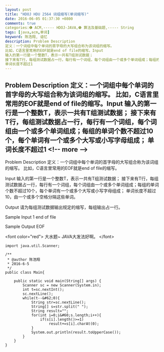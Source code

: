 ```yaml
---
layout: post
title: "HDOJ HDU 2564 词组缩写(单词缩写)"
date: 2016-06-05 01:37:30 +0800
comments: true
categories:❶ ACM,----- HDOJ-JAVA,❺ 算法及基础题,----- String
tags: [java,acm,单词]
keyword: 陈浩翔, 谙忆
description: Problem Description 
定义：一个词组中每个单词的首字母的大写组合称为该词组的缩写。 
比如，C语言里常用的EOF就是end of file的缩写。Input 
输入的第一行是一个整数T，表示一共有T组测试数据； 
接下来有T行，每组测试数据占一行，每行有一个词组，每个词组由一个或多个单词组成；每组的单词个数不超过10个，每个单词有一个或多个大写或小写字母组成； 
单词长度不超过1 
---
```



Problem Description 
定义：一个词组中每个单词的首字母的大写组合称为该词组的缩写。 
比如，C语言里常用的EOF就是end of file的缩写。Input 
输入的第一行是一个整数T，表示一共有T组测试数据； 
接下来有T行，每组测试数据占一行，每行有一个词组，每个词组由一个或多个单词组成；每组的单词个数不超过10个，每个单词有一个或多个大写或小写字母组成； 
单词长度不超过1
&#60;!-- more --&#62;
----------

Problem Description
定义：一个词组中每个单词的首字母的大写组合称为该词组的缩写。
比如，C语言里常用的EOF就是end of file的缩写。

 

Input
输入的第一行是一个整数T，表示一共有T组测试数据；
接下来有T行，每组测试数据占一行，每行有一个词组，每个词组由一个或多个单词组成；每组的单词个数不超过10个，每个单词有一个或多个大写或小写字母组成；
单词长度不超过10，由一个或多个空格分隔这些单词。

 

Output
请为每组测试数据输出规定的缩写，每组输出占一行。
 

Sample Input
1
end of file 
 

Sample Output
EOF

&#60;font color="red"&#62;
大水题~ JAVA大发法好啊。
&#60;/font&#62;

```
import java.util.Scanner;

/**
 * @author 陈浩翔
 * 2016-6-5
 */
public class Main{

	public static void main(String[] args) {
		Scanner sc = new Scanner(System.in);
		int t=sc.nextInt();
		sc.nextLine();
		while(t--&#62;0){
			String str=sc.nextLine();
			String[] s=str.split(" ");
			String result="";
			for(int i=0;i&#60;s.length;i++){
				if(s[i].length()>=1)
					result+=s[i].charAt(0);
			}
			System.out.println(result.toUpperCase());
		}
	}
}

```